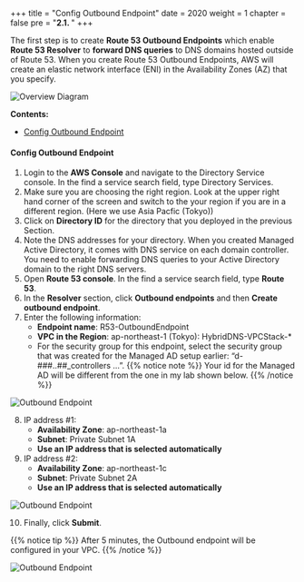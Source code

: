 +++
title = "Config Outbound Endpoint"
date = 2020
weight = 1
chapter = false
pre = "<b>2.1. </b>"
+++

The first step is to create **Route 53 Outbound Endpoints** which enable **Route 53 Resolver** to **forward DNS queries** to DNS domains hosted outside of Route 53. When you create Route 53 Outbound Endpoints, AWS will create an elastic network interface (ENI) in the Availability Zones (AZ) that you specify.

![Overview Diagram](../../../images/2/0-diagram1.png?width=40pc)

**Contents:**
- [Config Outbound Endpoint](#config-outbound-endpoint)

#### Config Outbound Endpoint

1. Login to the **AWS Console** and navigate to the Directory Service console. In the find a service search field, type Directory Services.
2. Make sure you are choosing the right region. Look at the upper right hand corner of the screen and switch to the your region if you are in a different region. (Here we use Asia Pacfic (Tokyo))
3. Click on **Directory ID** for the directory that you deployed in the previous Section.
4. Note the DNS addresses for your directory. When you created Managed Active Directory, it comes with DNS service on each domain controller. You need to enable forwarding DNS queries to your Active Directory domain to the right DNS servers.
5. Open **Route 53 console**. In the find a service search field, type **Route 53**.
6. In the **Resolver** section, click **Outbound endpoints** and then **Create outbound endpoint**.
7. Enter the following information:
   - **Endpoint name**: R53-OutboundEndpoint
   - **VPC in the Region**: ap-northeast-1 (Tokyo): HybridDNS-VPCStack-*
   - For the security group for this endpoint, select the security group that was created for the Managed AD setup earlier: “d-###..##_controllers …”. 
   {{% notice note %}}
   Your id for the Managed AD will be different from the one in my lab shown below.
   {{% /notice %}}

![Outbound Endpoint](../../../images/2/1-outbound.png?width=90pc)

8. IP address #1:
   -  **Availability Zone**: ap-northeast-1a
   -  **Subnet**: Private Subnet 1A
   -  **Use an IP address that is selected automatically**
9. IP address #2:
   -  **Availability Zone**: ap-northeast-1c
   -  **Subnet**: Private Subnet 2A
   -  **Use an IP address that is selected automatically**

![Outbound Endpoint](../../../images/2/1-outbound2.png?width=90pc)

10. Finally, click **Submit**.

{{% notice tip %}}
After 5 minutes, the Outbound endpoint will be configured in your VPC.
{{% /notice %}}

![Outbound Endpoint](../../../images/2/1-outbound3.png?width=90pc)
